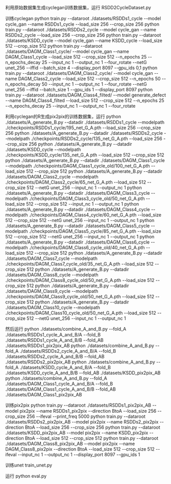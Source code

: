 
利用原始数据集生成cyclegan训练数据集，运行 
RSDD2CycleDataset.py

训练cyclegan
python train.py --dataroot ./datasets/RSDDs1_cycle --model cycle_gan --name RSDDs1_cycle --load_size 256 --crop_size 256
python train.py --dataroot ./datasets/RSDDs2_cycle --model cycle_gan --name RSDDs2_cycle --load_size 256 --crop_size 256
python train.py --dataroot ./datasets/KSDD_cycle --model cycle_gan --name KSDD_cycle --load_size 512 --crop_size 512
python train.py --dataroot ./datasets/DAGM_Class1_cycle/ --model cycle_gan --name DAGM_Class1_cycle --load_size 512 --crop_size 512 --n_epochs 25 --n_epochs_decay 25 --input_nc 1 --output_nc 1 --four_rotate --netG unet_256 --iffid --batch_size 4 --display_port 8097 --gpu_ids 0,1
python train.py --dataroot ./datasets/DAGM_Class2_cycle/ --model cycle_gan --name DAGM_Class2_cycle --load_size 512 --crop_size 512 --n_epochs 50 --n_epochs_decay 50 --input_nc 1 --output_nc 1 --four_rotate --netG unet_256 --iffid --batch_size 1 --gpu_ids 1 --display_port 8097
python train.py --dataroot ./datasets/DAGM_Class4_filted/ --model generate_defect --name DAGM_Class4_filted --load_size 512 --crop_size 512 --n_epochs 25 --n_epochs_decay 25 --input_nc 1 --output_nc 1 --four_rotate


利用cyclegan的R生成pix2pix的训练数据集，运行
python ./datasets/A_generate_B.py --datadir ./datasets/RSDDs1_cycle --modelpath ./checkpoints/RSDDs1_cycle/195_net_G_A.pth --load_size 256 --crop_size 256
python ./datasets/A_generate_B.py --datadir ./datasets/RSDDs2_cycle --modelpath ./checkpoints/RSDDs2_cycle/135_net_G_A.pth --load_size 256 --crop_size 256
python ./datasets/A_generate_B.py --datadir ./datasets/KSDD_cycle --modelpath ./checkpoints/KSDD_cycle/135_net_G_A.pth --load_size 512 --crop_size 512
python ./datasets/A_generate_B.py --datadir ./datasets/DAGM_Class1_cycle --modelpath ./checkpoints/DAGM_Class1_cycle_old/100_net_G_A.pth --load_size 512 --crop_size 512
python ./datasets/A_generate_B.py --datadir ./datasets/DAGM_Class2_cycle --modelpath ./checkpoints/DAGM_Class2_cycle/65_net_G_A.pth --load_size 512 --crop_size 512 --netG unet_256 --input_nc 1 --output_nc 1
python ./datasets/A_generate_B.py --datadir ./datasets/DAGM_Class3_cycle --modelpath ./checkpoints/DAGM_Class3_cycle_old/50_net_G_A.pth --load_size 512 --crop_size 512 --input_nc 1 --output_nc 1
python ./datasets/A_generate_B.py --datadir ./datasets/DAGM_Class4_cycle --modelpath ./checkpoints/DAGM_Class4_cycle/60_net_G_A.pth --load_size 512 --crop_size 512 --netG unet_256 --input_nc 1 --output_nc 1
python ./datasets/A_generate_B.py --datadir ./datasets/DAGM_Class5_cycle --modelpath ./checkpoints/DAGM_Class5_cycle/85_net_G_A.pth --load_size 512 --crop_size 512 --netG unet_256 --input_nc 1 --output_nc 1
python ./datasets/A_generate_B.py --datadir ./datasets/DAGM_Class6_cycle --modelpath ./checkpoints/DAGM_Class6_cycle_old/40_net_G_A.pth --load_size 512 --crop_size 512
python ./datasets/A_generate_B.py --datadir ./datasets/DAGM_Class7_cycle --modelpath ./checkpoints/DAGM_Class7_cycle_old/35_net_G_A.pth --load_size 512 --crop_size 512
python ./datasets/A_generate_B.py --datadir ./datasets/DAGM_Class8_cycle --modelpath ./checkpoints/DAGM_Class8_cycle_old/50_net_G_A.pth --load_size 512 --crop_size 512
python ./datasets/A_generate_B.py --datadir ./datasets/DAGM_Class9_cycle --modelpath ./checkpoints/DAGM_Class9_cycle_old/50_net_G_A.pth --load_size 512 --crop_size 512
python ./datasets/A_generate_B.py --datadir ./datasets/DAGM_Class10_cycle --modelpath ./checkpoints/DAGM_Class10_cycle_old/50_net_G_A.pth --load_size 512 --crop_size 512 --netG unet_256 --input_nc 1 --output_nc 1

然后运行
python ./datasets/combine_A_and_B.py --fold_A ./datasets/RSDDs1_cycle_A_and_B/A --fold_B ./datasets/RSDDs1_cycle_A_and_B/B --fold_AB ./datasets/RSDDs1_pix2pix_AB
python ./datasets/combine_A_and_B.py --fold_A ./datasets/RSDDs2_cycle_A_and_B/A --fold_B ./datasets/RSDDs2_cycle_A_and_B/B --fold_AB ./datasets/RSDDs2_pix2pix_AB
python ./datasets/combine_A_and_B.py --fold_A ./datasets/KSDD_cycle_A_and_B/A --fold_B ./datasets/KSDD_cycle_A_and_B/B --fold_AB ./datasets/KSDD_pix2pix_AB
python ./datasets/combine_A_and_B.py --fold_A ./datasets/DAGM_Class1_cycle_A_and_B/A --fold_B ./datasets/DAGM_Class1_cycle_A_and_B/B --fold_AB ./datasets/DAGM_Class1_pix2pix_AB

训练pix2pix
python train.py --dataroot ./datasets/RSDDs1_pix2pix_AB --model pix2pix --name RSDDs1_pix2pix --direction BtoA --load_size 256 --crop_size 256 --ifeval --print_freq 5000
python train.py --dataroot ./datasets/RSDDs2_pix2pix_AB --model pix2pix --name RSDDs2_pix2pix --direction BtoA --load_size 256 --crop_size 256
python train.py --dataroot ./datasets/KSDD_pix2pix_AB --model pix2pix --name KSDD_pix2pix --direction BtoA --load_size 512 --crop_size 512
python train.py --dataroot ./datasets/DAGM_Class8_pix2pix_AB --model pix2pix --name DAGM_Class8_pix2pix --direction BtoA --load_size 512 --crop_size 512 --ifeval --input_nc 1 --output_nc 1 --display_port 8097 --gpu_ids 1

训练unet
train_unet.py

运行
python eval.py